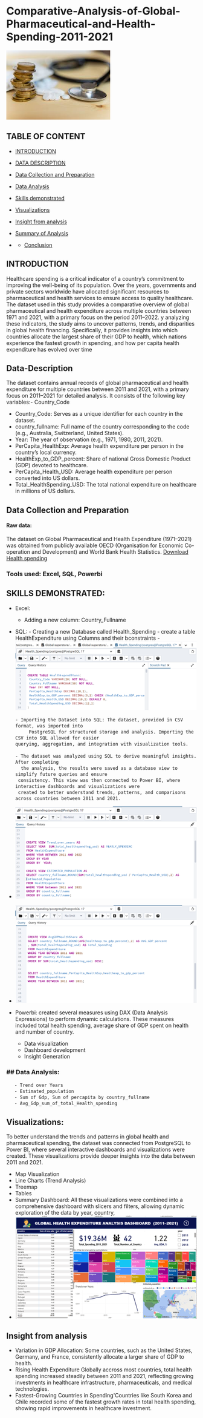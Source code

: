# Comparative-Analysis-of-Global-Pharmaceutical-and-Health-Spending-2011-2021

![Health](mym.jpeg)


## TABLE OF CONTENT

- [INTRODUCTION](#Introduction)

- [DATA DESCRIPTION](#Data-Description)

- [Data Collection and Preparation ](#Data-Collection-and-Preparation)

- [Data Analysis](#Data-Analysis)

- [Skills demonstrated](#Skills-demonstrated)

- [Visualizations](#Visualizations)

- [Insight from analysis](#Insight-from-analysis)

- [Summary of Analysis](#Summary-of-Analysis)

- - [Conclusion](#Conclusion)

## INTRODUCTION
Healthcare spending is a critical indicator of a country’s commitment to improving the well-being of its population. Over the years, governments and private sectors worldwide have allocated significant resources to pharmaceutical and health services to ensure access to quality healthcare. The dataset used in this study provides a comparative overview of global pharmaceutical and health expenditure across multiple countries between 1971 and 2021, with a primary focus on the period 2011–2022.
y analyzing these indicators, the study aims to uncover patterns, trends, and disparities in global health financing. Specifically, it provides insights into which countries allocate the largest share of their GDP to health, which nations experience the fastest growth in spending, and how per capita health expenditure has evolved over time

## Data-Description
The dataset contains annual records of global pharmaceutical and health expenditure for multiple countries between 2011 and 2021, with a primary focus on 2011–2021 for detailed analysis. It consists of the following key variables:- Country_Code
- Country_Code: Serves as a unique identifier for each country in the dataset.
- country_fullname: Full name of the country corresponding to the code (e.g., Australia, Switzerland, United States).
- Year: The year of observation (e.g., 1971, 1980, 2011, 2021).
- PerCapita_HealthExp: Average health expenditure per person in the country’s local currency.
- HealthExp_to_GDP_percent: Share of national Gross Domestic Product (GDP) devoted to healthcare.
- PerCapita_Health_USD: Average health expenditure per person converted into US dollars.
- Total_HealthSpending_USD: The total national expenditure on healthcare in millions of US dollars.

## Data Collection and Preparation 
#### Raw data:
The dataset on Global Pharmaceutical and Health Expenditure (1971–2021) was obtained from publicly available OECD (Organisation for Economic Co-operation and Development) and World Bank Health Statistics.
[Download Health spending](data_SQL.csv)

### Tools used: Excel, SQL, Powerbi

## SKILLS DEMONSTRATED:
 - Excel:
    - Adding a new column: Country_Fullname
 - SQL:
       -  Creating a new Database called Health_Spending
       -  create a table HealthExpenditure using Columns and their bconstraints
        - ![Health](Creat.png)
   
       - Importing the Dataset into SQL: The dataset, provided in CSV format, was imported into
            PostgreSQL for structured storage and analysis. Importing the CSV into SQL allowed for easier
       querying, aggregation, and integration with visualization tools.
   
       - The dataset was analyzed using SQL to derive meaningful insights. After completing
         the analysis, the results were saved as a database view to simplify future queries and ensure
        consistency. This view was then connected to Power BI, where interactive dashboards and visualizations were
        created to better understand trends, patterns, and comparisons across countries between 2011 and 2021.
   
  - ![Health1](anal1.png)
   
  - ![Health2](anal2.png)
   



   
 - Powerbi: created several measures using DAX (Data Analysis Expressions) to perform dynamic calculations. These measures included  total health spending, average share of GDP spent on health and number of country.
      - Data visualization 
      - Dashboard development 
      - Insight Generation 
       
### ## Data Analysis:
       - Trend over Years
       - Estimated_population
       - Sum of Gdp, Sum of percapita by country_fullname
       - Avg_Gdp_sum_of_total_Health_spending

## Visualizations:
To better understand the trends and patterns in global health and pharmaceutical spending, the dataset was connected from PostgreSQL to Power BI,
where several interactive dashboards and visualizations were created. These visualizations provide deeper insights into the data between 2011 and 2021.
  - Map Visualization
  - Line Charts (Trend Analysis)
  - Treemap
  - Tables
  - Summary Dashboard: All these visualizations were combined into a comprehensive dashboard with slicers and filters, allowing dynamic exploration of the data by year, country,
  - ![Health2](dash1.png)


## Insight from analysis
   - Variation in GDP Allocation: Some countries, such as the United States, Germany, and France, consistently allocate a larger share of GDP to health.
   - Rising Health Expenditure Globally accross most countries, total health spending increased steadily between 2011 and 2021, reflecting growing investments in healthcare infrastructure, pharmaceuticals, and medical technologies.
   - Fastest-Growing Countries in Spending'Countries like South Korea and Chile recorded some of the fastest growth rates in total health spending, showing rapid improvements in healthcare investment.

